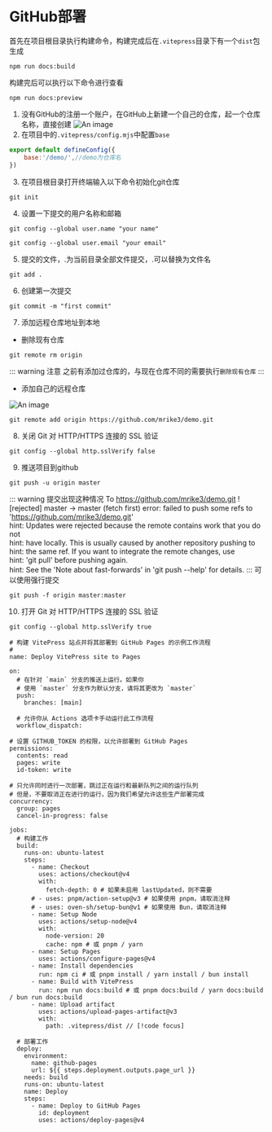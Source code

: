 # GitHub部署
首先在项目根目录执行构建命令，构建完成后在<code>.vitepress</code>目录下有一个<code>dist</code>包生成
````
npm run docs:build
````
构建完后可以执行以下命令进行查看
````
npm run docs:preview
````
1. 没有GitHub的注册一个账户，在GitHub上新建一个自己的仓库，起一个仓库名称，直接创建
![An image](/VitePress/6.png)  
2. 在项目中的<code>.vitepress/config.mjs</code>中配置<code>base</code>
````js
export default defineConfig({
    base:'/demo/',//demo为仓库名
})
````
3. 在项目根目录打开终端输入以下命令初始化git仓库
````
git init
````
4. 设置一下提交的用户名称和邮箱
````
git config --global user.name "your name"
````
````
git config --global user.email "your email"
````
5. 提交的文件，.为当前目录全部文件提交，.可以替换为文件名
````
git add .
````
6. 创建第一次提交
````
git commit -m "first commit"
````
7. 添加远程仓库地址到本地  
- 删除现有仓库
````
git remote rm origin
````
::: warning 注意
之前有添加过仓库的，与现在仓库不同的需要执行<code>删除现有仓库</code>
:::
- 添加自己的远程仓库  

![An image](/VitePress/7.png)
````
git remote add origin https://github.com/mrike3/demo.git
````
8. 关闭 Git 对 HTTP/HTTPS 连接的 SSL 验证
````
git config --global http.sslVerify false
````
9. 推送项目到github
````
git push -u origin master
````
::: warning 提交出现这种情况
To https://github.com/mrike3/demo.git
! [rejected]        master -> master (fetch first)
error: failed to push some refs to 'https://github.com/mrike3/demo.git'  
hint: Updates were rejected because the remote contains work that you do not  
hint: have locally. This is usually caused by another repository pushing to  
hint: the same ref. If you want to integrate the remote changes, use  
hint: 'git pull' before pushing again.  
hint: See the 'Note about fast-forwards' in 'git push --help' for details.
:::
可以使用强行提交
````
git push -f origin master:master
````
10. 打开 Git 对 HTTP/HTTPS 连接的 SSL 验证
````
git config --global http.sslVerify true
````

````
# 构建 VitePress 站点并将其部署到 GitHub Pages 的示例工作流程
#
name: Deploy VitePress site to Pages

on:
  # 在针对 `main` 分支的推送上运行。如果你
  # 使用 `master` 分支作为默认分支，请将其更改为 `master`
  push:
    branches: [main]

  # 允许你从 Actions 选项卡手动运行此工作流程
  workflow_dispatch:

# 设置 GITHUB_TOKEN 的权限，以允许部署到 GitHub Pages
permissions:
  contents: read
  pages: write
  id-token: write

# 只允许同时进行一次部署，跳过正在运行和最新队列之间的运行队列
# 但是，不要取消正在进行的运行，因为我们希望允许这些生产部署完成
concurrency:
  group: pages
  cancel-in-progress: false

jobs:
  # 构建工作
  build:
    runs-on: ubuntu-latest
    steps:
      - name: Checkout
        uses: actions/checkout@v4
        with:
          fetch-depth: 0 # 如果未启用 lastUpdated，则不需要
      # - uses: pnpm/action-setup@v3 # 如果使用 pnpm，请取消注释
      # - uses: oven-sh/setup-bun@v1 # 如果使用 Bun，请取消注释
      - name: Setup Node
        uses: actions/setup-node@v4
        with:
          node-version: 20
          cache: npm # 或 pnpm / yarn
      - name: Setup Pages
        uses: actions/configure-pages@v4
      - name: Install dependencies
        run: npm ci # 或 pnpm install / yarn install / bun install
      - name: Build with VitePress
        run: npm run docs:build # 或 pnpm docs:build / yarn docs:build / bun run docs:build
      - name: Upload artifact
        uses: actions/upload-pages-artifact@v3
        with:
          path: .vitepress/dist // [!code focus]

  # 部署工作
  deploy:
    environment:
      name: github-pages
      url: ${{ steps.deployment.outputs.page_url }}
    needs: build
    runs-on: ubuntu-latest
    name: Deploy
    steps:
      - name: Deploy to GitHub Pages
        id: deployment
        uses: actions/deploy-pages@v4
````
